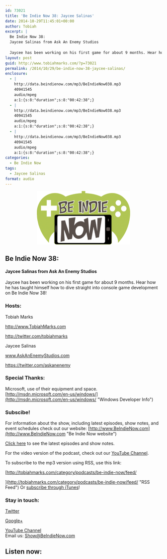 ```yaml
---
id: 73021
title: 'Be Indie Now 38: Jaycee Salinas'
date: 2014-10-29T11:45:01+00:00
author: Tobiah
excerpt: |
  Be Indie Now 38:
  Jaycee Salinas from Ask An Enemy Studios
  
  Jaycee has been working on his first game for about 9 months. Hear how he has taught himself how to dive straight into console game development on Be Indie Now 38!
layout: post
guid: http://www.tobiahmarks.com/?p=73021
permalink: /2014/10/29/be-indie-now-38-jaycee-salinas/
enclosure:
  - |
    http://data.beindienow.com/mp3/BeIndieNow038.mp3
    40941545
    audio/mpeg
    a:1:{s:8:"duration";s:8:"00:42:38";}
  - |
    http://data.beindienow.com/mp3/BeIndieNow038.mp3
    40941545
    audio/mpeg
    a:1:{s:8:"duration";s:8:"00:42:38";}
  - |
    http://data.beindienow.com/mp3/BeIndieNow038.mp3
    40941545
    audio/mpeg
    a:1:{s:8:"duration";s:8:"00:42:38";}
categories:
  - Be Indie Now
tags:
  - Jaycee Salinas
format: audio
---
```

<p style="text-align: center;">
  <img class="aligncenter" src="/assets/2013/10/BeIndyNowLogo-512h-300x173.png?resize=300%2C172" alt="Be Indie Now 38" width="300" height="172" data-recalc-dims="1" />
</p>

## Be Indie Now 38:

#### Jaycee Salinas from Ask An Enemy Studios

Jaycee has been working on his first game for about 9 months. Hear how he has taught himself how to dive straight into console game development on Be Indie Now 38!

<!--more-->

### Hosts:

Tobiah Marks
  
<a href="http://www.TobiahMarks.com" target="_blank">http://www.TobiahMarks.com</a>
  
<a title="Tobiah Twitter" href="http://twitter.com/tobiahmarks" target="_blank">http://twitter.com/tobiahmarks</a>

<span class="creator">Jaycee Salinas</span>
  
<a href="http://www.AskAnEnemyStudios.com" target="_blank">www.AskAnEnemyStudios.com</a>
  
<a href="https://twitter.com/askanenemy" target="_blank">https://twitter.com/askanenemy</a>

### Special Thanks:

Microsoft, use of their equipment and space. [http://msdn.microsoft.com/en-us/windows/](http://msdn.microsoft.com/en-us/windows/ "Windows Developer Info")

### Subscibe!

For information about the show, including latest episodes, show notes, and event schedules check out our website: [http://www.BeIndieNow.com](http://www.BeIndieNow.com "Be Indie Now website")

[Click here](http://tobiahmarks.com/category/podcasts/be-indie-now/ "Be Indie Now episodes and show notes") to see the latest episodes and show notes.

For the video version of the podcast, check out our <a title="YouTube" href="http://www.youtube.com/channel/UCW6QQfnk1In7woq619zgD0g" target="_blank">YouTube Channel</a>.

To subscribe to the mp3 version using RSS, use this link:
  
[http://tobiahmarks.com/category/podcasts/be-indie-now/feed/
  
](http://tobiahmarks.com/category/podcasts/be-indie-now/feed/ "RSS Feed") Or <a title="iTunes" href="https://itunes.apple.com/us/podcast/be-indie-now/id734501818 " target="_blank">subscribe through iTunes</a>!

### Stay in touch:

<a title="Twitter" href="http://twitter.com/BeIndieNow" target="_blank">Twitter</a>
  
<a href="https://plus.google.com/105885018850238693949" target="_blank" rel="publisher">Google+</a>
  
<a title="YouTube" href="http://www.youtube.com/channel/UCW6QQfnk1In7woq619zgD0g" target="_blank">YouTube Channel<br /> </a>Email us: <Show@BeIndieNow.com>

## Listen now: